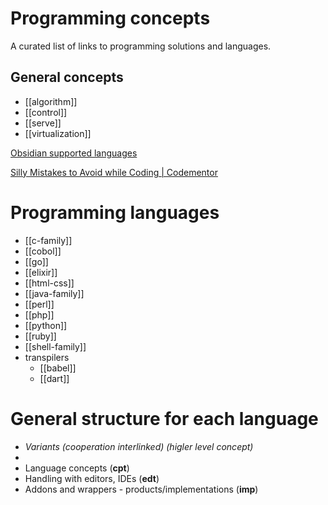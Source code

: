 # Programming concepts

A curated list of links to programming solutions and languages.

## General concepts

- [[algorithm]]
- [[control]]
- [[serve]]
- [[virtualization]]

[Obsidian supported languages](https://prismjs.com/#supported-languages)

[Silly Mistakes to Avoid while Coding | Codementor](https://www.codementor.io/@nimeshneema/silly-mistakes-to-avoid-while-coding-21skyd4obx)


# Programming languages

- [[c-family]]
- [[cobol]]
- [[go]]
- [[elixir]]
- [[html-css]]
- [[java-family]]
- [[perl]]
- [[php]]
- [[python]]
- [[ruby]]
- [[shell-family]]
- transpilers
	- [[babel]]
	- [[dart]]


# General structure for each language

- *Variants (cooperation interlinked) (higler level concept)*
- 
- Language concepts (**cpt**)
- Handling with editors, IDEs (**edt**)
- Addons and wrappers - products/implementations (**imp**)


